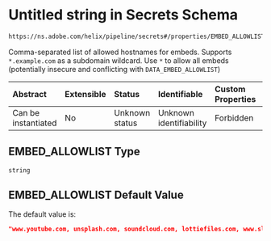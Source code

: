 # Untitled string in Secrets Schema

```txt
https://ns.adobe.com/helix/pipeline/secrets#/properties/EMBED_ALLOWLIST
```

Comma-separated list of allowed hostnames for embeds. Supports `*.example.com` as a subdomain wildcard. Use `*` to allow all embeds (potentially insecure and conflicting with `DATA_EMBED_ALLOWLIST`)

| Abstract            | Extensible | Status         | Identifiable            | Custom Properties | Additional Properties | Access Restrictions | Defined In                                                         |
| :------------------ | :--------- | :------------- | :---------------------- | :---------------- | :-------------------- | :------------------ | :----------------------------------------------------------------- |
| Can be instantiated | No         | Unknown status | Unknown identifiability | Forbidden         | Allowed               | none                | [secrets.schema.json*](secrets.schema.json "open original schema") |

## EMBED_ALLOWLIST Type

`string`

## EMBED_ALLOWLIST Default Value

The default value is:

```json
"www.youtube.com, unsplash.com, soundcloud.com, lottiefiles.com, www.slideshare.net, vimeo.com, www.instagram.com, twitter.com, open.spotify.com, web.spotify.com, player.vimeo.com, www.linkedin.com, w.soundcloud.com, www.slideshare.net, youtu.be, media.giphy.com, video.tv.adobe.com, api.soundcloud.com, xd.adobe.com"
```
